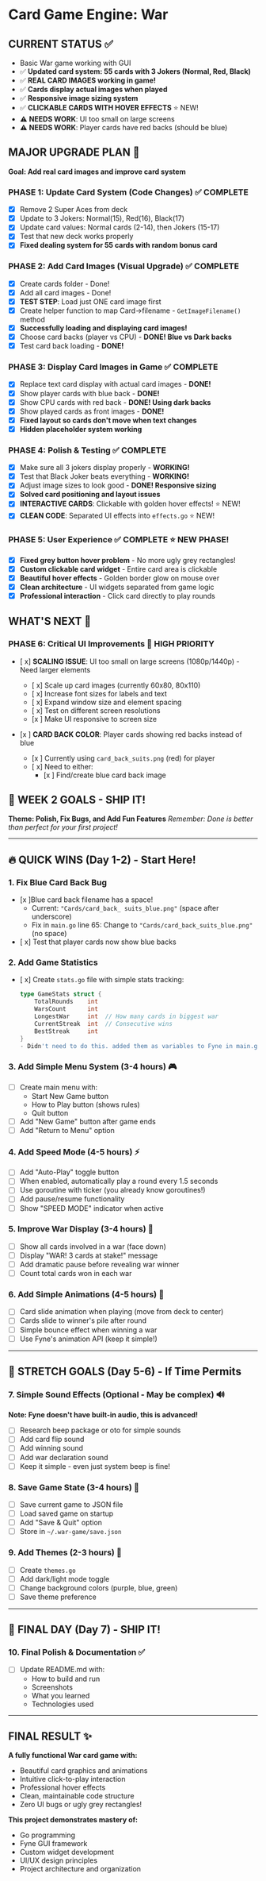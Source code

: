 # Card Game Engine: War

## CURRENT STATUS ✅
- Basic War game working with GUI
- ✅ **Updated card system: 55 cards with 3 Jokers (Normal, Red, Black)**
- ✅ **REAL CARD IMAGES working in game!**
- ✅ **Cards display actual images when played**
- ✅ **Responsive image sizing system**
- ✅ **CLICKABLE CARDS WITH HOVER EFFECTS** ⭐ NEW!
- ⚠️ **NEEDS WORK**: UI too small on large screens
- ⚠️ **NEEDS WORK**: Player cards have red backs (should be blue)


## MAJOR UPGRADE PLAN 🎯
**Goal: Add real card images and improve card system**

### PHASE 1: Update Card System (Code Changes) ✅ COMPLETE
- [x] Remove 2 Super Aces from deck
- [x] Update to 3 Jokers: Normal(15), Red(16), Black(17)
- [x] Update card values: Normal cards (2-14), then Jokers (15-17)
- [x] Test that new deck works properly
- [x] **Fixed dealing system for 55 cards with random bonus card**

### PHASE 2: Add Card Images (Visual Upgrade) ✅ COMPLETE
- [x] Create cards folder - Done!
- [x] Add all card images - Done!
- [x] **TEST STEP**: Load just ONE card image first
- [x] Create helper function to map Card→filename - `GetImageFilename()` method
- [x] **Successfully loading and displaying card images!**
- [x] Choose card backs (player vs CPU) - **DONE! Blue vs Dark backs**
- [x] Test card back loading - **DONE!**

### PHASE 3: Display Card Images in Game ✅ COMPLETE
- [x] Replace text card display with actual card images - **DONE!**
- [x] Show player cards with blue back - **DONE!**
- [x] Show CPU cards with red back - **DONE! Using dark backs**
- [x] Show played cards as front images - **DONE!**
- [x] **Fixed layout so cards don't move when text changes**
- [x] **Hidden placeholder system working**

### PHASE 4: Polish & Testing ✅ COMPLETE
- [x] Make sure all 3 jokers display properly - **WORKING!**
- [x] Test that Black Joker beats everything - **WORKING!**
- [x] Adjust image sizes to look good - **DONE! Responsive sizing**
- [x] **Solved card positioning and layout issues**
- [x] **INTERACTIVE CARDS**: Clickable with golden hover effects! ⭐ NEW!
- [x] **CLEAN CODE**: Separated UI effects into `effects.go` ⭐ NEW!

### PHASE 5: User Experience ✅ COMPLETE ⭐ NEW PHASE!
- [x] **Fixed grey button hover problem** - No more ugly grey rectangles!
- [x] **Custom clickable card widget** - Entire card area is clickable
- [x] **Beautiful hover effects** - Golden border glow on mouse over
- [x] **Clean architecture** - UI widgets separated from game logic
- [x] **Professional interaction** - Click card directly to play rounds

## WHAT'S NEXT 🚀
### PHASE 6: Critical UI Improvements 🎯 HIGH PRIORITY
- [ x] **SCALING ISSUE**: UI too small on large screens (1080p/1440p) - Need larger elements
  - [ x] Scale up card images (currently 60x80, 80x110)
  - [ x] Increase font sizes for labels and text
  - [ x] Expand window size and element spacing
  - [ x] Test on different screen resolutions
  - [x ] Make UI responsive to screen size

- [x ] **CARD BACK COLOR**: Player cards showing red backs instead of blue
  - [x ] Currently using `card_back_suits.png` (red) for player
  - [ x] Need to either:
    - [x ] Find/create blue card back image

## 🎯 WEEK 2 GOALS - SHIP IT!
**Theme: Polish, Fix Bugs, and Add Fun Features**
*Remember: Done is better than perfect for your first project!*

---

## 🔥 QUICK WINS (Day 1-2) - Start Here!

### 1. Fix Blue Card Back Bug
- [x ]Blue card back filename has a space!
  - Current: `"Cards/card_back_ suits_blue.png"` (space after underscore)
  - Fix in `main.go` line 65: Change to `"Cards/card_back_suits_blue.png"` (no space)
- [ x] Test that player cards now show blue backs

### 2. Add Game Statistics
- [ x] Create `stats.go` file with simple stats tracking:
  ```go
  type GameStats struct {
      TotalRounds    int
      WarsCount      int
      LongestWar     int  // How many cards in biggest war
      CurrentStreak  int  // Consecutive wins
      BestStreak     int
  }
  - Didn't need to do this. added them as variables to Fyne in main.go and upped the count


### 3. Add Simple Menu System (3-4 hours) 🎮
- [ ] Create main menu with:
  - Start New Game button
  - How to Play button (shows rules)
  - Quit button
- [ ] Add "New Game" button after game ends
- [ ] Add "Return to Menu" option

### 4. Add Speed Mode (4-5 hours) ⚡
- [ ] Add "Auto-Play" toggle button
- [ ] When enabled, automatically play a round every 1.5 seconds
- [ ] Use goroutine with ticker (you already know goroutines!)
- [ ] Add pause/resume functionality
- [ ] Show "SPEED MODE" indicator when active

### 5. Improve War Display (3-4 hours) 🎴
- [ ] Show all cards involved in a war (face down)
- [ ] Display "WAR! 3 cards at stake!" message
- [ ] Add dramatic pause before revealing war winner
- [ ] Count total cards won in each war

### 6. Add Simple Animations (4-5 hours) 🎨
- [ ] Card slide animation when playing (move from deck to center)
- [ ] Cards slide to winner's pile after round
- [ ] Simple bounce effect when winning a war
- [ ] Use Fyne's animation API (keep it simple!)

---

## 🎯 STRETCH GOALS (Day 5-6) - If Time Permits

### 7. Simple Sound Effects (Optional - May be complex) 🔊
**Note: Fyne doesn't have built-in audio, this is advanced!**
- [ ] Research beep package or oto for simple sounds
- [ ] Add card flip sound
- [ ] Add winning sound
- [ ] Add war declaration sound
- [ ] Keep it simple - even just system beep is fine!

### 8. Save Game State (3-4 hours) 💾
- [ ] Save current game to JSON file
- [ ] Load saved game on startup
- [ ] Add "Save & Quit" option
- [ ] Store in `~/.war-game/save.json`

### 9. Add Themes (2-3 hours) 🎨
- [ ] Create `themes.go`
- [ ] Add dark/light mode toggle
- [ ] Change background colors (purple, blue, green)
- [ ] Save theme preference

---

## 📝 FINAL DAY (Day 7) - SHIP IT!

### 10. Final Polish & Documentation ✅
- [ ] Update README.md with:
  - How to build and run
  - Screenshots
  - What you learned
  - Technologies used

---
## FINAL RESULT ✨
**A fully functional War card game with:**
- Beautiful card graphics and animations
- Intuitive click-to-play interaction
- Professional hover effects
- Clean, maintainable code structure
- Zero UI bugs or ugly grey rectangles!

**This project demonstrates mastery of:**
- Go programming
- Fyne GUI framework
- Custom widget development
- UI/UX design principles
- Project architecture and organization
